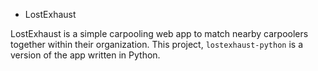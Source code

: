 * LostExhaust

LostExhaust is a simple carpooling web app to match nearby carpoolers together within their organization. This project, `lostexhaust-python` is a version of the app written in Python.

